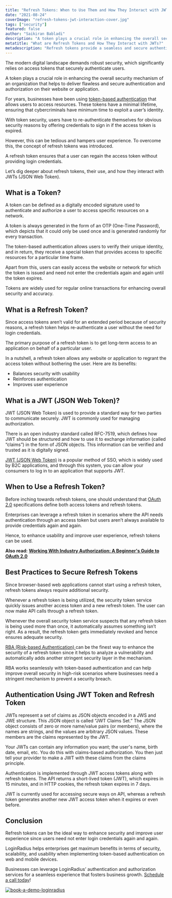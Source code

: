 ```yaml
---
title: "Refresh Tokens: When to Use Them and How They Interact with JWTs"
date: "2021-08-24"
coverImage: "refresh-tokens-jwt-interaction-cover.jpg"
tags: ["security"]
featured: false 
author: "Saikiran Babladi"
description: "A token plays a crucial role in enhancing the overall security mechanism of an organization. This blog provides an overview of using refresh tokens and how it helps securely authenticate users without hampering their overall experience."
metatitle: "What are Refresh Tokens and How They Interact with JWTs?"
metadescription: "Refresh tokens provide a seamless and secure authentication experience to users already logged in. Here’s what you need to know about refresh tokens."
---
```



The modern digital landscape demands robust security, which significantly relies on access tokens that securely authenticate users. 

A token plays a crucial role in enhancing the overall security mechanism of an organization that helps to deliver flawless and secure authentication and authorization on their website or application.

For years, businesses have been using [token-based authentication](https://www.loginradius.com/blog/start-with-identity/pros-cons-token-authentication/) that allows users to access resources. These tokens have a minimal lifetime, ensuring that cybercriminals have minimum time to exploit a user’s identity. 

With token security, users have to re-authenticate themselves for obvious security reasons by offering credentials to sign in if the access token is expired. 

However, this can be tedious and hampers user experience. To overcome this, the concept of refresh tokens was introduced.

A refresh token ensures that a user can regain the access token without providing login credentials. 

Let’s dig deeper about refresh tokens, their use, and how they interact with JWTs (JSON Web Token). 


## What is a Token?

A token can be defined as a digitally encoded signature used to authenticate and authorize a user to access specific resources on a network.

A token is always generated in the form of an OTP (One-Time Password), which depicts that it could only be used once and is generated randomly for every transaction.

The token-based authentication allows users to verify their unique identity, and in return, they receive a special token that provides access to specific resources for a particular time frame.

Apart from this, users can easily access the website or network for which the token is issued and need not enter the credentials again and again until the token expires.

Tokens are widely used for regular online transactions for enhancing overall security and accuracy.


## What is a Refresh Token?

Since access tokens aren’t valid for an extended period because of security reasons, a refresh token helps re-authenticate a user without the need for login credentials. 

The primary purpose of a refresh token is to get long-term access to an application on behalf of a particular user. 

In a nutshell, a refresh token allows any website or application to regrant the access token without bothering the user. Here are its benefits:



* Balances security with usability
* Reinforces authentication
* Improves user experience 


## What is a JWT (JSON Web Token)? 

JWT (JSON Web Token) is used to provide a standard way for two parties to communicate securely. JWT is commonly used for managing authorization.

There is an open industry standard called RFC-7519, which defines how JWT should be structured and how to use it to exchange information (called “claims”) in the form of JSON objects. This information can be verified and trusted as it is digitally signed.

[JWT (JSON Web Token)](https://www.loginradius.com/blog/async/jwt/) is a popular method of SSO, which is widely used by B2C applications, and through this system, you can allow your consumers to log in to an application that supports JWT.


## When to Use a Refresh Token?

Before inching towards refresh tokens, one should understand that [OAuth 2.0](https://www.loginradius.com/blog/async/oauth2/) specifications define both access tokens and refresh tokens. 

Enterprises can leverage a refresh token in scenarios where the API needs authentication through an access token but users aren’t always available to provide credentials again and again. 

Hence, to enhance usability and improve user experience, refresh tokens can be used. 

**Also read:** **[Working With Industry Authorization: A Beginner's Guide to OAuth 2.0](https://www.loginradius.com/blog/start-with-identity/OAuth2.0-guide/)**


## Best Practices to Secure Refresh Tokens 

Since browser-based web applications cannot start using a refresh token, refresh tokens always require additional security. 

Whenever a refresh token is being utilized, the security token service quickly issues another access token and a new refresh token. The user can now make API calls through a refresh token. 

Whenever the overall security token service suspects that any refresh token is being used more than once, it automatically assumes something isn’t right. As a result, the refresh token gets immediately revoked and hence ensures adequate security. 

[RBA (Risk-based Authentication) ](https://www.loginradius.com/blog/start-with-identity/risk-based-authentication/)can be the finest way to enhance the security of a refresh token since it helps to analyze a vulnerability and automatically adds another stringent security layer in the mechanism. 

RBA works seamlessly with token-based authentication and can help improve overall security in high-risk scenarios where businesses need a stringent mechanism to prevent a security breach. 


## Authentication Using JWT Token and Refresh Token

JWTs represent a set of claims as JSON objects encoded in a JWS and JWE structure. This JSON object is called “JWT Claims Set.” The JSON object consists of zero or more name/value pairs (or members), where the names are strings, and the values are arbitrary JSON values. These members are the claims represented by the JWT.

Your JWTs can contain any information you want; the user's name, birth date, email, etc. You do this with claims-based authorization. You then just tell your provider to make a JWT with these claims from the claims principle.

Authentication is implemented through JWT access tokens along with refresh tokens. The API returns a short-lived token (JWT), which expires in 15 minutes, and in HTTP cookies, the refresh token expires in 7 days. 

JWT is currently used for accessing secure ways on API, whereas a refresh token generates another new JWT access token when it expires or even before. 


## Conclusion 

Refresh tokens can be the ideal way to enhance security and improve user experience since users need not enter login credentials again and again. 

LoginRadius helps enterprises get maximum benefits in terms of security, scalability, and usability when implementing token-based authentication on web and mobile devices. 

Businesses can leverage LoginRadius’ authentication and authorization services for a seamless experience that fosters business growth. [Schedule a call today](https://www.loginradius.com/contact-sales)! 



[![book-a-demo-loginradius](book-a-demo-loginradius.png)](https://www.loginradius.com/book-a-demo/)